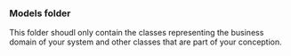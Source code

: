 ### Models folder
This folder shoudl only contain the classes representing the business domain
of your system and other classes that are part of your conception.
